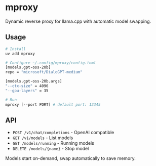 # mproxy

Dynamic reverse proxy for llama.cpp with automatic model swapping.

## Usage

```bash
# Install
uv add mproxy

# Configure ~/.config/mproxy/config.toml
[models.gpt-oss-20b]
repo = "microsoft/DialoGPT-medium"

[models.gpt-oss-20b.args]
"--ctx-size" = 4096
"--gpu-layers" = 35

# Run
mproxy [--port PORT] # default port: 12345
```

## API

- `POST /v1/chat/completions` - OpenAI compatible
- `GET /v1/models` - List models
- `GET /models/running` - Running models  
- `DELETE /models/{name}` - Stop model

Models start on-demand, swap automatically to save memory.
